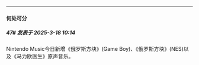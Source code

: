 ﻿
*****

####  何处可分  
##### 47#       发表于 2025-3-18 10:14

Nintendo Music今日新增《俄罗斯方块》(Game Boy)、《俄罗斯方块》(NES)以及《马力欧医生》原声音乐。

